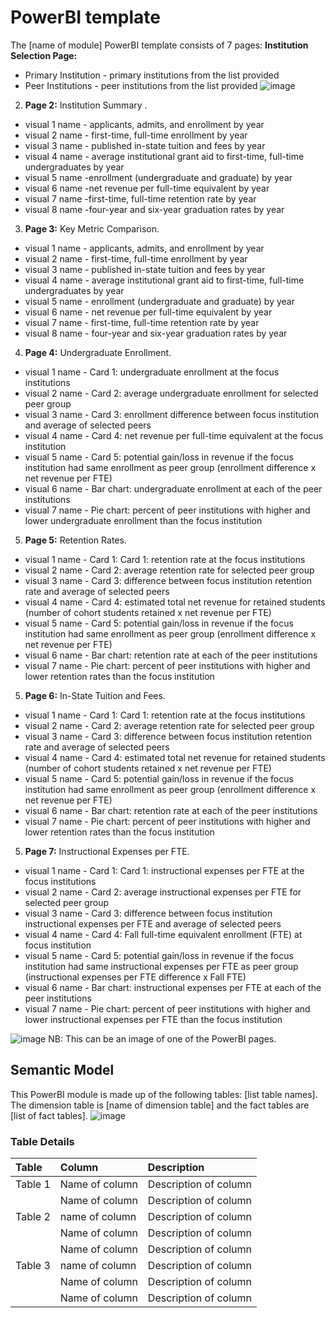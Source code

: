 # PowerBI template

The [name of module] PowerBI template consists of 7 pages:
**Institution Selection Page:** 
- Primary Institution - primary institutions from the list provided
- Peer Institutions - peer institutions from the list provided
![image](https://github.com/dochines/OpenEduAnalytics/blob/2ebb3caeb6975076fbee7cf98db0f9bf46bd7722/modules/IPEDS/docs/images/Institution%20Selection.jpg)

2. **Page 2:** Institution Summary .
- visual 1 name - applicants, admits, and enrollment by year
- visual 2 name - first-time, full-time enrollment by year
- visual 3 name - published in-state tuition and fees by year
- visual 4 name - average institutional grant aid to first-time, full-time undergraduates by year
- visual 5 name -enrollment (undergraduate and graduate) by year
- visual 6 name -net revenue per full-time equivalent by year
- visual 7 name -first-time, full-time retention rate by year
- visual 8 name -four-year and six-year graduation rates by year


3. **Page 3:** Key Metric Comparison.
- visual 1 name - applicants, admits, and enrollment by year 
- visual 2 name - first-time, full-time enrollment by year
- visual 3 name - published in-state tuition and fees by year
- visual 4 name -	average institutional grant aid to first-time, full-time undergraduates by year
- visual 5 name -	enrollment (undergraduate and graduate) by year
- visual 6 name -	net revenue per full-time equivalent by year
- visual 7 name -	first-time, full-time retention rate by year
- visual 8 name -	four-year and six-year graduation rates by year

4. **Page 4:** Undergraduate Enrollment.
- visual 1 name - Card 1: undergraduate enrollment at the focus institutions
- visual 2 name - Card 2: average undergraduate enrollment for selected peer group
- visual 3 name - Card 3: enrollment difference between focus institution and average of selected peers
- visual 4 name -	Card 4: net revenue per full-time equivalent at the focus institution 
- visual 5 name -	Card 5: potential gain/loss in revenue if the focus institution had same enrollment as peer group (enrollment difference x net revenue per FTE) 
- visual 6 name -	Bar chart: undergraduate enrollment at each of the peer institutions 
- visual 7 name -	Pie chart: percent of peer institutions with higher and lower undergraduate enrollment than the focus institution 

5. **Page 5:** Retention Rates.
- visual 1 name - Card 1: Card 1: retention rate at the focus institutions
- visual 2 name - Card 2: average retention rate for selected peer group
- visual 3 name - Card 3: difference between focus institution retention rate and average of selected peers
- visual 4 name -	Card 4: estimated total net revenue for retained students (number of cohort students retained x net revenue per FTE) 
- visual 5 name -	Card 5: potential gain/loss in revenue if the focus institution had same enrollment as peer group (enrollment difference x net revenue per FTE) 
- visual 6 name -	Bar chart: retention rate at each of the peer institutions 
- visual 7 name -	Pie chart: percent of peer institutions with higher and lower retention rates than the focus institution

5. **Page 6:** In-State Tuition and Fees.
- visual 1 name - Card 1: Card 1: retention rate at the focus institutions
- visual 2 name - Card 2: average retention rate for selected peer group
- visual 3 name - Card 3: difference between focus institution retention rate and average of selected peers
- visual 4 name -	Card 4: estimated total net revenue for retained students (number of cohort students retained x net revenue per FTE) 
- visual 5 name -	Card 5: potential gain/loss in revenue if the focus institution had same enrollment as peer group (enrollment difference x net revenue per FTE) 
- visual 6 name -	Bar chart: retention rate at each of the peer institutions 
- visual 7 name -	Pie chart: percent of peer institutions with higher and lower retention rates than the focus institution

5. **Page 7:** Instructional Expenses per FTE.
- visual 1 name - Card 1: Card 1: instructional expenses per FTE at the focus institutions
- visual 2 name - Card 2: average instructional expenses per FTE for selected peer group
- visual 3 name - Card 3: difference between focus institution instructional expenses per FTE and average of selected peers
- visual 4 name -	Card 4: Fall full-time equivalent enrollment (FTE) at focus institution 
- visual 5 name -	Card 5: potential gain/loss in revenue if the focus institution had same instructional expenses per FTE as peer group (instructional expenses per FTE difference x Fall FTE) 
- visual 6 name -	Bar chart: instructional expenses per FTE at each of the peer institutions 
- visual 7 name -	Pie chart: percent of peer institutions with higher and lower instructional expenses per FTE than the focus institution

![image](https://github.com/microsoft/OpenEduAnalytics/blob/main/modules/_Creation_Kit/docs/images/Sample_PowerBI_Dashboard.png)
NB: This can be an image of one of the PowerBI pages.

## Semantic Model
This PowerBI module is made up of the following tables: [list table names]. The dimension table is [name of dimension table] and the fact tables are [list of fact tables].
![image](https://github.com/microsoft/OpenEduAnalytics/blob/main/modules/_Creation_Kit/docs/images/Sample_PowerBI_Semantic_Model.png)

### Table Details
| Table | Column   | Description   |
| :------------- | :---------- | :----------- |
| Table 1 | Name of column | Description of column |
| | Name of column | Description of column |
| Table 2 | name of column | Description of column |
| | Name of column | Description of column |
| | Name of column | Description of column |
| Table 3 | name of column | Description of column |
| | Name of column | Description of column |
| | Name of column | Description of column |

